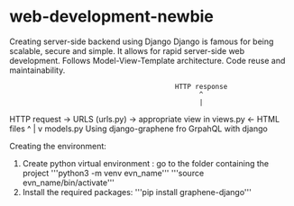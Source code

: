 # web-development-newbie
Creating server-side backend using Django
Django is famous for being scalable, secure and simple. It allows for rapid server-side web development. Follows Model-View-Template architecture. Code reuse and maintainability.

                                             HTTP response
                                                   ^
                                                   |
HTTP request -> URLS (urls.py) -> appropriate view in views.py <- HTML files 
                                                   ^
                                                   |
                                                   v
                                               models.py
Using django-graphene fro GrpahQL with django

Creating the environment:
1. Create python virtual environment :
    go to the folder containing the project
    '''python3 -m venv evn_name'''
    '''source evn_name/bin/activate'''
2. Install the required packages:
     '''pip install graphene-django'''
